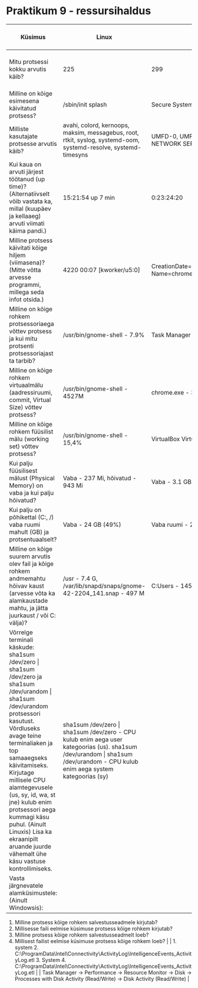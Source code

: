 # Praktikum 9 - ressursihaldus
|  Küsimus  |  Linux  |  Windows  |  Linuxis kasutatud käsklus  |  Windowsis kasutatud tööriist  |
|  ---  |  ---  |  ---  |  ---  |  ---  |
|  Mitu protsessi kokku arvutis käib?  |  225  |  299  |  ps -aux \| wc -l  |  Task Manager -> Performance -> Processes |
|  Milline on kõige esimesena käivitatud protsess?  | /sbin/init splash | Secure System | ps axo pid,cmd,comm,etime; ps -eo pid,args | Process Explorer -> Start Time |
| Milliste kasutajate protsesse arvutis käib? | avahi, colord, kernoops, maksim, messagebus, root, rtkit, syslog, systemd-oom, systemd-resolve, systemd-timesyns | UMFD-0, UMFD-6, maksi, nx, LOCAL SERVICE, NETWORK SERVICE, SYSTEM, DWM-6 | ps -eo user \| sort \| uniq | Process Explorer -> User Name |
|  Kui kaua on arvuti järjest töötanud (up time)? (Alternatiivselt võib vastata ka, millal (kuupäev ja kellaaeg) arvuti viimati käima pandi.)  |  15:21:54 up 7 min  |  0:23:24:20  |  uptime  |  Task Manager -> Performance -> Up time  |
|  Milline protsess käivitati kõige hiljem (viimasena)? (Mitte võtta arvesse programmi, millega seda infot otsida.)  |  4220   00:07 [kworker/u5:0]  |  CreationDate=20241119153508.518921+120 Name=chrome.exe  |  ps -eo pid,etime,cmd --sort=-etime  |  Process Explorer -> Start Time  |
|  Milline on kõige rohkem protsessoriaega võttev protsess ja kui mitu protsenti protsessoriajast ta tarbib?  |  /usr/bin/gnome-shell - 7.9%  |  Task Manager - 4.2%  |  htop  |  Task Manager -> Processes -> CPU  |
|  Milline on kõige rohkem virtuaalmälu (aadressiruumi, commit, Virtual Size) võttev protsess?  |  /usr/bin/gnome-shell - 4527M  |  chrome.exe - 3 432 750 972 K  |  htop -> VIRT  |  Process Explorer -> Virtual Size  |
|  Milline on kõige rohkem füüsilist mälu (working set) võttev protsess?  |   /usr/bin/gnome-shell - 15,4%  |  VirtualBox Virtual Machine - 2893.7 MB  |  htop -> MEM  |  Task Manager -> Processes -> Memory  |
|  Kui palju füüsilisest mälust (Physical Memory) on vaba ja kui palju hõivatud?  |  Vaba - 237 Mi, hõivatud - 943 Mi  |  Vaba - 3.1 GB, hõivatud - 12,3 GB  |  free -h  |  Task Manager -> Performance -> Memory  |
|  Kui palju on põhikettal (C:, /) vaba ruumi mahult (GB) ja protsentuaalselt?  |  Vaba - 24 GB (49%)  |  Vaba ruumi - 233 GB (49.16%)  |  df -h  |  File explorer -> Thic PC -> C: Properties -> General  |
|  Milline on kõige suurem arvutis olev fail ja kõige rohkem andmemahtu hõivav kaust (arvesse võta ka alamkaustade mahtu, ja jätta juurkaust / või C: välja)?  |  /usr - 7.4 G, /var/lib/snapd/snaps/gnome-42-2204_141.snap - 497 M  |  C:Users - 145 GB, Virtual Disk Image - 101 GB  |  sudo du -ah / \| sort -rh \| head -n 50  |  WinDirStat -> C:  |
|  Võrrelge terminali käskude: sha1sum /dev/zero \| sha1sum /dev/zero ja sha1sum /dev/urandom \| sha1sum /dev/urandom protsessori kasutust. Võrdluseks avage teine terminaliaken ja top samaaegseks käivitamiseks. Kirjutage millisele CPU alamtegevusele (us, sy, id, wa, st jne) kulub enim protsessori aega kummagi käsu puhul. (Ainult Linuxis) Lisa ka ekraanipilt aruande juurde vähemalt ühe käsu vastuse kontrollimiseks.  |  sha1sum /dev/zero \| sha1sum /dev/zero - CPU kulub enim aega user kategoorias (us). sha1sum /dev/urandom \| sha1sum /dev/urandom - CPU kulub enim aega system kategoorias (sy) |    |  sha1sum /dev/zero \| sha1sum /dev/zero, sha1sum /dev/urandom \| sha1sum /dev/urandom, top  |    |
|  Vasta järgnevatele alamküsimustele: (Ainult Windowsis): 
1. Milline protsess kõige rohkem salvestusseadmele kirjutab?
2. Millisesse faili eelmise küsimuse protsess kõige rohkem kirjutab?
3. Milline protsess kõige rohkem salvestusseadmelt loeb?
4. Millisest failist eelmise küsimuse protsess kõige rohkem loeb?  |   |  1. system 2. C:\ProgramData\Intel\Connectivity\ActivityLog\IntelligenceEvents_ActivityLog.etl 3. System 4. C:\ProgramData\Intel\Connectivity\ActivityLog\IntelligenceEvents_ActivityLog.etl  |    | Task Manager -> Performance -> Resource Monitor -> Disk -> Processes with Disk Activity (Read/Write) -> Disk Activity (Read/Write)  |
